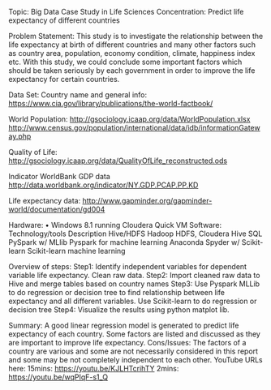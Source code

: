 Topic: Big Data Case Study in Life Sciences
Concentration: Predict life expectancy of different countries

Problem Statement: This study is to investigate the relationship between the life expectancy at birth of different countries and many other factors such as country area, population, economy condition, climate, happiness index etc. With this study, we could conclude some important factors which should be taken seriously by each government in order to improve the life expectancy for certain countries. 

Data Set: 
Country name and general info: 
https://www.cia.gov/library/publications/the-world-factbook/ 

World Population: 
http://gsociology.icaap.org/data/WorldPopulation.xlsx 
http://www.census.gov/population/international/data/idb/informationGateway.php

Quality of Life:
http://gsociology.icaap.org/data/QualityOfLife_reconstructed.ods 

Indicator WorldBank GDP data
http://data.worldbank.org/indicator/NY.GDP.PCAP.PP.KD 

Life expectancy data:
http://www.gapminder.org/gapminder-world/documentation/gd004 

Hardware:
•	Windows 8.1 running Cloudera Quick VM
Software:
Technology/tools	Description
Hive/HDFS	Hadoop HDFS, Cloudera Hive SQL
PySpark w/ MLlib	Pyspark for machine learning
Anaconda Spyder w/ Scikit-learn	Scikit-learn machine learning

Overview of steps:
Step1: Identify independent variables for dependent variable life expectancy. Clean raw data. 
Step2: Import cleaned raw data to Hive and merge tables based on country names
Step3: Use Pyspark MLLib to do regression or decision tree to find relationship between life expectancy and all different variables. Use Scikit-learn to do regression or decision tree 
Step4: Visualize the results using python matplot lib.   

Summary: A good linear regression model is generated to predict life expectancy of each country. Some factors are listed and discussed as they are important to improve life expectancy. 
Cons/Issues: The factors of a country are various and some are not necessarily considered in this report and some may be not completely independent to each other. 
YouTube URLs here:
15mins: https://youtu.be/KJLHTcrihTY 
2mins: https://youtu.be/wqPIqF-s1_Q 
